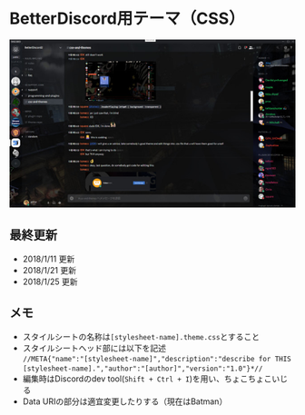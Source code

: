# BetterDiscord用テーマ（CSS）
![さんぷる](sample.jpg)
## 最終更新
- 2018/1/11 更新
- 2018/1/21 更新
- 2018/1/25 更新
## メモ
- スタイルシートの名称は`[stylesheet-name].theme.css`とすること
- スタイルシートヘッド部には以下を記述  
```//META{"name":"[stylesheet-name]","description":"describe for THIS [stylesheet-name].","author":"[author]","version":"1.0"}*//```
- 編集時はDiscordのdev tool(`Shift + Ctrl + I`)を用い、ちょこちょこいじる
- Data URIの部分は適宜変更したりする（現在はBatman）